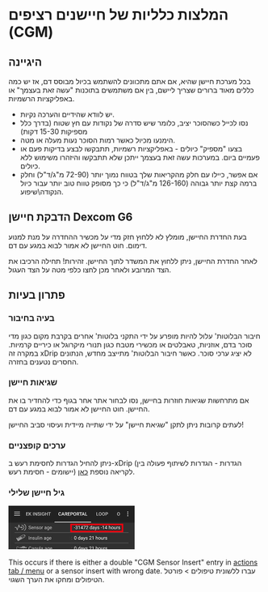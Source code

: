 # המלצות כלליות של חיישנים רציפים (CGM)

## היגיינה

בכל מערכת חיישן שהיא, אם אתם מתכוונים להשתמש בכיול מבוסס דם, אז יש כמה כללים מאוד ברורים שצריך ליישם, בין אם משתמשים בתוכנות "עשה זאת בעצמך" או באפליקציות הרשמיות.

-   יש לוודא שהידיים והערכה נקיות.
-   נסו לכייל כשהסוכר יציב, כלומר שיש סדרה של נקודות עם חץ שטוח  (בדרך כלל מספיקות 15-30 דקות)
-   הימנעו מכיול כאשר רמות הסוכר נעות מעלה או מטה.
-   בצעו "מספיק" כיולים - באפליקציות רשמיות, תתבקשו   לבצע בדיקות פעם או פעמיים ביום. במערכות עשה זאת בעצמך ייתכן שלא תתבקשו והיזהרו משימוש ללא כיולים.
-   אם אפשר, כיילו עם חלק מהקריאות שלך בטווח נמוך יותר (72-90 מ"ג/ד"ל) וחלק ברמה קצת יותר גבוהה (126-160 מ"ג/ד"ל) כי כך מסופק טווח טוב יותר עבור כיול הנקודה\שיפוע.

## הדבקת חיישן Dexcom G6

בעת החדרת החיישן, מומלץ לא ללחוץ חזק מדי על מכשיר ההחדרה על מנת למנוע דימום. חוט החיישן לא אמור לבוא במגע עם דם.

לאחר החדרת החיישן, ניתן ללחוץ את המשדר לתוך החיישן. זהירות! תחילה הרכיבו את הצד המרובע ולאחר מכן לחצו כלפי מטה על הצד העגול.

## פתרון בעיות

### בעיה בחיבור

חיבור הבלוטות' עלול להיות מופרע על ידי התקני בלוטות' אחרים בקרבת מקום כגון מדי סוכר בדם, אוזניות, טאבלטים או מכשירי מטבח כגון תנורי מיקרוגל או כיריים קרמיות. במקרה זה xDrip לא יציג ערכי סוכר. כאשר חיבור הבלוטות' מתייצב מחדש, הנתונים החסרים נטענים בחזרה.

### שגיאות חיישן

אם מתרחשות שגיאות חוזרות בחיישן, נסו לבחור אתר אחר בגוף כדי להחדיר בו את החיישן. חוט החיישן לא אמור לבוא במגע עם דם.

לעתים קרובות ניתן לתקן "שגיאת חיישן" על ידי שתייה מיידית ועיסוי סביב החיישן!

### ערכים קופצניים

ניתן להחיל הגדרות לחסימת רעש ב-xDrip (הגדרות - הגדרות לשיתוף פעולה בין יישומים - חסימת רעש) לקריאה נוספת [כאן](../Usage/Smoothing-Blood-Glucose-Data-in-xDrip.md).

### גיל חיישן שלילי

![גיל חיישן שלילי](../images/Troubleshooting_SensorAge.png)

This occurs if there is either a double "CGM Sensor Insert" entry in [actions tab / menu](../Configuration/Config-Builder.md#actions) or a sensor insert with wrong date. עברו ללשונית טיפולים > פורטל הטיפולים ומחקו את הערך השגוי.
